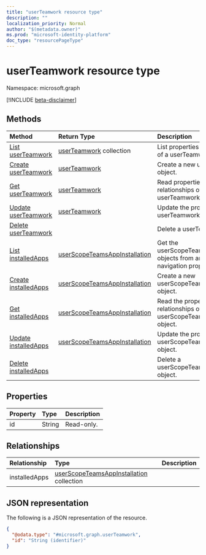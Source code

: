 ```yaml
---
title: "userTeamwork resource type"
description: ""
localization_priority: Normal
author: "$(metadata.owner)"
ms.prod: "microsoft-identity-platform"
doc_type: "resourcePageType"
---
```


# userTeamwork resource type

Namespace: microsoft.graph

[!INCLUDE [beta-disclaimer](../../includes/beta-disclaimer.md)]

## Methods

| Method                                                              | Return Type                                                                     | Description                                                                              |
| :------------------------------------------------------------------ | :------------------------------------------------------------------------------ | :--------------------------------------------------------------------------------------- |
| [List userTeamwork](../api/userteamwork-list.md)                    | [userTeamwork](userTeamwork.md) collection                                      | List properties and relationships of a userTeamwork object.                              |
| [Create userTeamwork](../api/userteamwork-create.md)                | [userTeamwork](userTeamwork.md)                                                 | Create a new userTeamwork object.                                                        |
| [Get userTeamwork](../api/userteamwork-get.md)                      | [userTeamwork](userTeamwork.md)                                                 | Read properties and relationships of a userTeamwork object.                              |
| [Update userTeamwork](../api/userteamwork-update.md)                | [userTeamwork](userTeamwork.md)                                                 | Update the properties of a userTeamwork object.                                          |
| [Delete userTeamwork](../api/userteamwork-delete.md)                |                                                                                 | Delete a userTeamwork object.                                                            |
| [List installedApps](../api/userteamwork-list-installedapps.md)     | [userScopeTeamsAppInstallation](../resources/-userscopeteamsappinstallation.md) | Get the userScopeTeamsAppInstallation objects from an installedApps navigation property. |
| [Create installedApps](../api/userteamwork-post-installedapps.md)   | [userScopeTeamsAppInstallation](../resources/-userscopeteamsappinstallation.md) | Create a new userScopeTeamsAppInstallation object.                                       |
| [Get installedApps](../api/userteamwork-get-installedapps.md)       | [userScopeTeamsAppInstallation](../resources/-userscopeteamsappinstallation.md) | Read the properties and relationships of a userScopeTeamsAppInstallation object.         |
| [Update installedApps](../api/userteamwork-update-installedapps.md) | [userScopeTeamsAppInstallation](../resources/-userscopeteamsappinstallation.md) | Update the properties of a userScopeTeamsAppInstallation object.                         |
| [Delete installedApps](../api/userteamwork-delete-installedapps.md) |                                                                                 | Delete a userScopeTeamsAppInstallation object.                                           |

## Properties

| Property | Type   | Description |
| :------- | :----- | :---------- |
| id       | String | Read-only.  |

## Relationships

| Relationship  | Type                                                                                      | Description |
| :------------ | :---------------------------------------------------------------------------------------- | :---------- |
| installedApps | [userScopeTeamsAppInstallation](../resources/userscopeteamsappinstallation.md) collection |             |

## JSON representation

The following is a JSON representation of the resource.

<!-- {
  "blockType": "resource",
  "keyProperty": "id",
  "@odata.type": "microsoft.graph.userTeamwork",
  "baseType": "microsoft.graph.entity",
  "openType": False
}
-->

```json
{
  "@odata.type": "#microsoft.graph.userTeamwork",
  "id": "String (identifier)"
}
```
